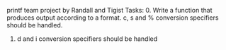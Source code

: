 printf team project by Randall and Tigist
Tasks:
0. Write a function that produces output according to a format.
	c, s and % conversion specifiers should be handled.
1. d and i conversion specifiers should be handled
